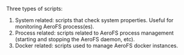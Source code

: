Three types of scripts:

1. System related: scripts that check system properties. Useful for monitoring
   AeroFS process(es).
2. Process related: scripts related to AeroFS process management (starting and
   stopping the AeroFS daemon, etc).
3. Docker related: scripts used to manage AeroFS docker instances.
